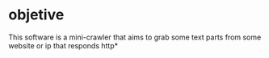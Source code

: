 # objetive
This software is a mini-crawler that aims to grab some text parts from some website or ip that responds http*
